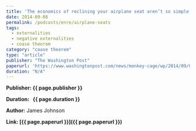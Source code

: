 ```yaml
---
title: 'The economics of reclining your airplane seat aren’t so simple'
date: 2014-09-08
permalink: /podcasts/enre/airplane-seats
tags:
  - externalities
  - negative externalities
  - coase theorem
category: "coase theorem"
type: "article"
publisher: "The Washington Post"
paperurl: 'https://www.washingtonpost.com/news/monkey-cage/wp/2014/09/08/the-economics-of-reclining-your-airplane-seat-arent-so-simple/'
duration: "N/A"
---
```



**<span class="bold-podcast">Publisher:</span>&nbsp;<span class="text-podcast">{{ page.publisher }}</span>**

**<span class="bold-podcast">Duration: </span>&nbsp;<span class="text-podcast"> {{ page.duration }}</span>**

**<span class="bold-podcast">Author:</span>**
James Johnson

**<span class="small-podcast">Link:</span>&nbsp;<span class="links-podcast">[{{ page.paperurl }}]({{ page.paperurl }})</span>**